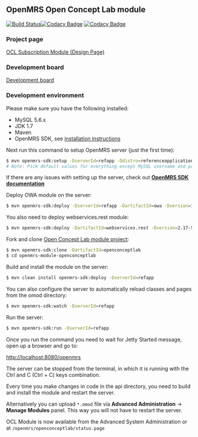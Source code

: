 ## OpenMRS Open Concept Lab module

[![Build Status](https://github.com/openmrs/openmrs-module-openconceptlab/actions/workflows/maven.yml/badge.svg)](https://github.com/openmrs/openmrs-module-openconceptlab/actions/workflows/maven.yml)[![Codacy Badge](https://api.codacy.com/project/badge/grade/5653fb10f19049db9864a447c399ce76)](https://www.codacy.com/app/openmrs/openmrs-module-openconceptlab) [![Codacy Badge](https://api.codacy.com/project/badge/coverage/5653fb10f19049db9864a447c399ce76)](https://www.codacy.com/app/openmrs/openmrs-module-openconceptlab)

### Project page

[OCL Subscription Module (Design Page)](https://wiki.openmrs.org/pages/viewpage.action?pageId=70877277)

### Development board

[Development board](https://issues.openmrs.org/secure/RapidBoard.jspa?rapidView=93)

### Development environment

Please make sure you have the following installed:
- MySQL 5.6.x
- JDK 1.7
- Maven
- OpenMRS SDK, see [installation instructions](https://wiki.openmrs.org/display/docs/OpenMRS+SDK#OpenMRSSDK-Installation)

Next run this command to setup OpenMRS server (just the first time):
````sh
$ mvn openmrs-sdk:setup -DserverId=refapp -Ddistro=referenceapplication:2.4
# Note: Pick default values for everything except MySQL username and password
````
If there are any issues with setting up the server, check out <b>[OpenMRS SDK documentation](https://wiki.openmrs.org/display/docs/OpenMRS+SDK)</b>

Deploy OWA module on the server:
````sh
$ mvn openmrs-sdk:deploy -DserverId=refapp -DartifactId=owa -Dversion=1.6.3
````

You also need to deploy webservices.rest module:
````sh
$ mvn openmrs-sdk:deploy -DartifactId=webservices.rest -Dversion=2.17-SNAPSHOT -DserverId=refapp
````

Fork and clone [Open Concept Lab module project](https://github.com/openmrs/openmrs-module-openconceptlab/):
````sh
$ mvn openmrs-sdk:clone -DartifactId=openconceptlab
$ cd openmrs-module-openconceptlab
````

Build and install the module on the server:
````sh
$ mvn clean install openmrs-sdk:deploy -DserverId=refapp
````

You can also configure the server to automatically reload classes and pages from the omod directory:
````sh
$ mvn openmrs-sdk:watch -DserverId=refapp
````

Run the server:
````sh
$ mvn openmrs-sdk:run -DserverId=refapp
````

Once you run the command you need to wait for Jetty Started message, open up a browser and go to:

[http://localhost:8080/openmrs](http://localhost:8080/openmrs)

The server can be stopped from the terminal, in which it is running with the Ctrl and C (Ctrl + C) keys combination.

Every time you make changes in code in the api directory, you need to build and install the module and restart the server.

Alternatively you can upload `*.omod` file via <b>Advanced Administration</b> -> <b>Manage Modules</b> panel. This way you will not have to restart the server.

OCL Module is now available from the Advanced System Administration or at `/openmrs/openconceptlab/status.page`

